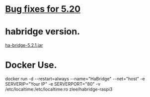 # [Bug fixes for 5.20](https://github.com/bwssytems/ha-bridge/releases/tag/v5.2.1)
# habridge version.
[ha-bridge-5.2.1.jar](https://github.com/bwssytems/ha-bridge/releases/download/v5.2.1/ha-bridge-5.2.1.jar)
# Docker Use.
docker run -d --restart=always --name="HaBridge" --net="host" -e SERVERIP="Your IP" -e SERVERPORT="80" -v /etc/localtime:/etc/localtime:ro zlee/habridge-raspi3
